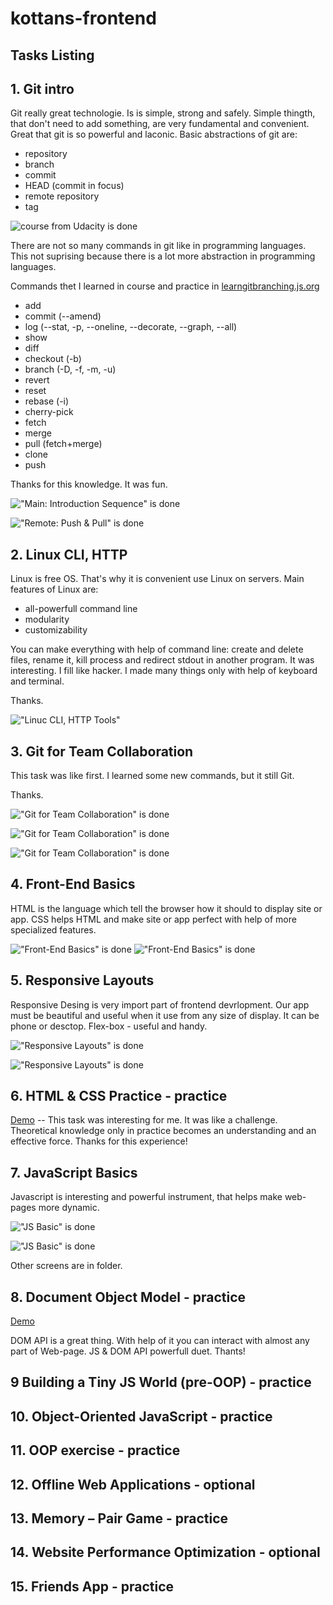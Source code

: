 # kottans-frontend

## Tasks Listing

## 1. Git intro

  Git really great technologie. Is is simple, strong and safely. Simple thingth, that don't need to add something, are very fundamental and convenient.
  Great that git is so powerful and laconic. Basic abstractions of git are:
  - repository
  - branch
  - commit
  - HEAD (commit in focus)
  - remote repository
  - tag
  
![course from Udacity is done](/git_and_github/1-mini.png "course from Udacity is done")

 There are not so many commands in git like in programming languages. This not suprising because there is a lot more abstraction in programming languages.
 
 Commands thet I learned in course and practice in [learngitbranching.js.org](https://learngitbranching.js.org/?locale=ru_RU "Great App")
 
  - add
  - commit (--amend)
  - log (--stat, -p, --oneline, --decorate, --graph, --all)
  - show
  - diff
  - checkout (-b)
  - branch (-D, -f, -m, -u)
  - revert
  - reset
  - rebase (-i)
  - cherry-pick
  - fetch
  - merge
  - pull (fetch+merge)
  - clone
  - push
  
Thanks for this knowledge.  It was fun.

!["Main: Introduction Sequence" is done](/git_and_github/2-mini.png "'Main: Introduction Sequence' is done")

!["Remote: Push & Pull" is done](/git_and_github/3-mini.png "'Remote: Push & Pull' is done")
  
## 2. Linux CLI, HTTP

Linux is free OS. That's why it is convenient use Linux on servers. Main features of Linux are:
  - all-powerfull command line
  - modularity
  - customizability
  
You can make everything with help of command line: create and delete files, rename it, kill process and redirect stdout in another program.
It was interesting. I fill like hacker. I made many things only with help of keyboard and terminal.

Thanks.

!["Linuc CLI, HTTP Tools"](/task_linux_cli/1-3.png "'Linuc CLI, HTTP Tools' is done")

   
## 3. Git for Team Collaboration

  This task was like first. I learned some new commands, but it still Git.
  
  Thanks.
  
  !["Git for Team Collaboration" is done](/task_git_collaboration/git-collaboration-mini.png "'Git for Team Collaboration' is done")
  
  !["Git for Team Collaboration" is done](/task_git_collaboration/2-mini.png "'Git for Team Collaboration' is done")

  !["Git for Team Collaboration" is done](/task_git_collaboration/3-mini.png "'Git for Team Collaboration' is done")
  
## 4. Front-End Basics
  HTML is the language which tell the browser how it should to display site or app. CSS helps HTML and make site or app perfect with help of more specialized features.
  
  !["Front-End Basics" is done](task_html_css_intro/11.png "'Front-End Basics' is done")
  !["Front-End Basics" is done](task_html_css_intro/12.png "'Front-End Basics' is done")
  
## 5. Responsive Layouts

  Responsive Desing is very import part of frontend devrlopment. Our app must be beautiful and useful when it use from any size of display. It can be phone or desctop.
  Flex-box - useful and handy.
  
  !["Responsive Layouts" is done](/task_responsive_web_design/Responsive-Udacity.png "'Responsive Layouts' is done")

  !["Responsive Layouts" is done](/task_responsive_web_design/flex-frogs.png "'Responsive Layouts' is done")
  
## 6. HTML & CSS Practice - practice

[Demo](https://roophee.github.io/) -- 
This task was interesting for me. It was like a challenge. Theoretical knowledge only in practice becomes an understanding and an effective force. Thanks for this experience!


## 7. JavaScript Basics

Javascript is interesting and powerful instrument, that helps make web-pages more dynamic.

!["JS Basic" is done](/task_js_basics/JS_Basic.png "'JS Basic' is done")

!["JS Basic" is done](/task_js_basics/Curriculum.png "'JS Basic' is done")

Other screens are in folder.


## 8. Document Object Model - practice

[Demo](https://roophee.github.io/js1/)

DOM API is a great thing. With help of it you can interact with almost any part of Web-page. JS & DOM API powerfull duet. Thants!


## 9 Building a Tiny JS World (pre-OOP) - practice
## 10. Object-Oriented JavaScript - practice
## 11. OOP exercise - practice
## 12. Offline Web Applications - optional
## 13. Memory – Pair Game - practice
## 14. Website Performance Optimization - optional
## 15. Friends App - practice
